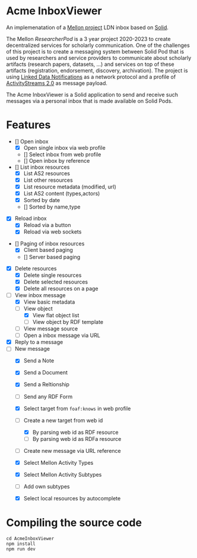 # Acme InboxViewer

An implemenatation of a [Mellon project](https://knows.idlab.ugent.be/projects/mellon/) LDN inbox
based on [Solid](https://solidproject.org).

The Mellon _ResearcherPod_ is a 3 year project 2020-2023 to create decentralized services for
scholarly communication. One of the challenges of this project is to create a messaging system
between Solid Pod that is used by researchers and service providers to communicate about 
scholarly artifacts (research papers, datasets, ...) and services on top of these artifacts 
(registration, endorsement, discovery, archivation). The project is using 
[Linked Data Notifications](https://www.w3.org/TR/ldn/) as a network protocol and a profile
of [ActivityStreams 2.0](https://mellonscholarlycommunication.github.io/spec-notifications/) as
message payload.

The Acme InboxViewer is a Solid application to send and receive such messages via a personal
inbox that is made available on Solid Pods.

# Features

- [] Open inbox
    - [x] Open single inbox via web profile
    - [] Select inbox from web profile
    - [] Open inbox by reference
- [] List inbox resources
    - [x] List AS2 resources
    - [x] List other resources
    - [x] List resource metadata (modified, url)
    - [x] List AS2 content (types,actors)
    - [x] Sorted by date
    - [] Sorted by name,type
- [x] Reload inbox
    - [x] Reload via a button
    - [x] Reload via web sockets
- [] Paging of inbox resources
    - [x] Client based paging
    - [] Server based paging
- [x] Delete resources
    - [x] Delete single resources
    - [x] Delete selected resources
    - [x] Delete all resources on a page
- [ ] View inbox message
    - [x] View basic metadata
    - [ ] View object
        - [x] View flat object list
        - [ ] View object by RDF template
    - [ ] View message source
    - [ ] Open a inbox message via URL
- [x] Reply to a message
- [ ] New message
    - [x] Send a Note
    - [x] Send a Document
    - [x] Send a Reltionship
    - [ ] Send any RDF Form
    - [x] Select target from `foaf:knows` in web profile
    - [ ] Create a new target from web id
        - [x] By parsing web id as RDF resource
        - [ ] By parsing web id as RDFa resource
    - [ ] Create new message via URL reference
    - [x] Select Mellon Activity Types
    - [x] Select Mellon Activity Subtypes
    - [ ] Add own subtypes
    - [x] Select local resources by autocomplete


# Compiling the source code

```
cd AcmeInboxViewer
npm install
npm run dev
```